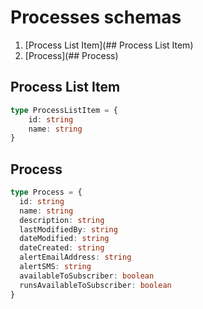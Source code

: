 # Processes schemas

1. [Process List Item](## Process List Item)
2. [Process](## Process)

## Process List Item

```typescript
type ProcessListItem = {
    id: string
    name: string
}
```

## Process

```typescript
type Process = {
  id: string
  name: string
  description: string
  lastModifiedBy: string
  dateModified: string
  dateCreated: string
  alertEmailAddress: string
  alertSMS: string
  availableToSubscriber: boolean
  runsAvailableToSubscriber: boolean
}
```